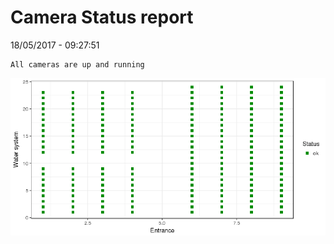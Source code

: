 Camera Status report
================
18/05/2017 - 09:27:51

    All cameras are up and running

![](camreport_files/figure-markdown_github/unnamed-chunk-2-1.png)
